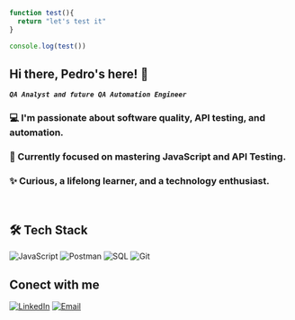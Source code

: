 ```javascript
function test(){
  return "let's test it"
}

console.log(test())
```


## Hi there, Pedro's here! 👋
***`QA Analyst and future QA Automation Engineer`***

### 💻 I'm passionate about software quality, API testing, and automation.

### 🎯 Currently focused on mastering JavaScript and API Testing.

### ✨ Curious, a lifelong learner, and a technology enthusiast.
<br>

## 🛠️ Tech Stack

![JavaScript](https://img.icons8.com/?size=100&id=106036&format=png&color=FFDE00)
![Postman](https://img.icons8.com/?size=100&id=EPbEfEa7o8CB&format=png&color=000000)
![SQL](https://img.icons8.com/?size=100&id=UFF3hmipmJ2V&format=png&color=000000)
![Git](https://img.icons8.com/?size=100&id=20906&format=png&color=000000)
<br>

## Conect with me
[![LinkedIn](https://img.icons8.com/?size=100&id=xuvGCOXi8Wyg&format=png&color=000000)](https://linkedin.com/in/pedrovianaqa/)
[![Email](https://img.icons8.com/?size=100&id=MALg5O8gNn2g&format=png&color=000000)](mailto:pedro.viana23@hotmail.com.com)
